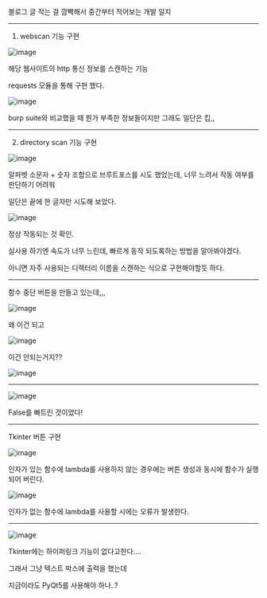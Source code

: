 블로그 글 적는 걸 깜빡해서 중간부터 적어보는 개발 일지

---

1. webscan 기능 구현

![image](https://github.com/user-attachments/assets/7c41fe2a-97a7-45bd-81ec-c70328d5c3a4)

해당 웹사이트의 http 통신 정보를 스캔하는 기능

requests 모듈을 통해 구현 했다.

![image](https://github.com/user-attachments/assets/49bafc2c-69be-47aa-bd0d-0c959d9925fd)

burp suite와 비교했을 때 뭔가 부족한 정보들이지만 그래도 일단은 킵,,

---

2. directory scan 기능 구현

![image](https://github.com/user-attachments/assets/330dba15-05ce-4c93-b233-7653273dff2e)

알파벳 소문자 + 숫자 조합으로 브루트포스를 시도 했었는데, 너무 느려서 작동 여부를 판단하기 어려워

일단은 끝에 한 글자만 시도해 보았다.

![image](https://github.com/user-attachments/assets/02aeb919-fc7e-419b-b2d2-bb181c2900f0)

정상 작동되는 것 확인.

실사용 하기엔 속도가 너무 느린데, 빠르게 동작 되도록하는 방법을 알아봐야겠다.

아니면 자주 사용되는 디렉터리 이름을 스캔하는 식으로 구현해야할듯 하다.

---

함수 중단 버튼을 만들고 있는데,,,

![image](https://github.com/user-attachments/assets/33270677-3228-4784-afb7-a9e59ff6adf7)

왜 이건 되고

![image](https://github.com/user-attachments/assets/d31ab4ec-24a0-4f89-95ad-fc76df6dafe3)

이건 안되는거지??

![image](https://github.com/user-attachments/assets/86fcb51e-4ac8-4ddc-b83f-81de6d8b2fbc)

---

![image](https://github.com/user-attachments/assets/2c81d763-54b3-4322-a85e-a6a83f823869)

False를 빠트린 것이었다!

---

Tkinter 버튼 구현

![image](https://github.com/user-attachments/assets/2bd09268-6aee-4146-a135-df9b2ace4aec)

인자가 있는 함수에 lambda를 사용하지 않는 경우에는 버튼 생성과 동시에 함수가 실행되어 버린다.

![image](https://github.com/user-attachments/assets/a57ef74c-b6e9-4229-a66e-ddc561df1e30)

인자가 없는 함수에 lambda를 사용할 시에는 오류가 발생한다.

---

![image](https://github.com/user-attachments/assets/9a81e228-9d45-4a2c-9aef-dd47d2e11d2a)

Tkinter에는 하이퍼링크 기능이 없다고한다….

그래서 그냥 텍스트 박스에 출력을 했는데

지금이라도 PyQt5를 사용해야 하나..?